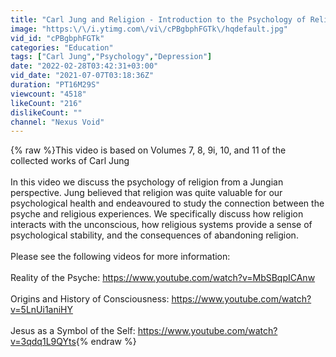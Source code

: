 ```yaml
---
title: "Carl Jung and Religion - Introduction to the Psychology of Religion"
image: "https:\/\/i.ytimg.com\/vi\/cPBgbphFGTk\/hqdefault.jpg"
vid_id: "cPBgbphFGTk"
categories: "Education"
tags: ["Carl Jung","Psychology","Depression"]
date: "2022-02-28T03:42:31+03:00"
vid_date: "2021-07-07T03:18:36Z"
duration: "PT16M29S"
viewcount: "4518"
likeCount: "216"
dislikeCount: ""
channel: "Nexus Void"
---
```

{% raw %}This video is based on Volumes 7, 8, 9i, 10, and 11 of the collected works of Carl Jung<br /><br />In this video we discuss the psychology of religion from a Jungian perspective. Jung believed that religion was quite valuable for our psychological health and endeavoured to study the connection between the psyche and religious experiences. We specifically discuss how religion interacts with the unconscious, how religious systems provide a sense of psychological stability, and the consequences of abandoning religion.<br /><br />Please see the following videos for more information:<br /><br />Reality of the Psyche: <a rel="nofollow" target="blank" href="https://www.youtube.com/watch?v=MbSBqpICAnw">https://www.youtube.com/watch?v=MbSBqpICAnw</a><br /><br />Origins and History of Consciousness: <a rel="nofollow" target="blank" href="https://www.youtube.com/watch?v=5LnUi1aniHY">https://www.youtube.com/watch?v=5LnUi1aniHY</a><br /><br />Jesus as a Symbol of the Self: <a rel="nofollow" target="blank" href="https://www.youtube.com/watch?v=3qdq1L9QYts">https://www.youtube.com/watch?v=3qdq1L9QYts</a>{% endraw %}
